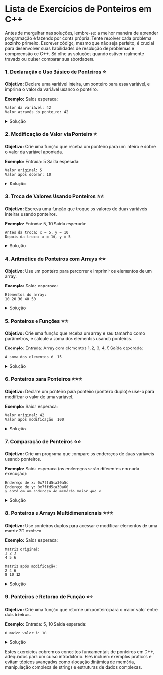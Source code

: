 # Lista de Exercícios de Ponteiros em C++

Antes de mergulhar nas soluções, lembre-se: a melhor maneira de aprender programação é fazendo por conta própria. Tente resolver cada problema sozinho primeiro. Escrever código, mesmo que não seja perfeito, é crucial para desenvolver suas habilidades de resolução de problemas e compreensão de C++. Só olhe as soluções quando estiver realmente travado ou quiser comparar sua abordagem.

### 1. Declaração e Uso Básico de Ponteiros ⭐
**Objetivo:** Declare uma variável inteira, um ponteiro para essa variável, e imprima o valor da variável usando o ponteiro.

**Exemplo:**
Saída esperada:
```
Valor da variável: 42
Valor através do ponteiro: 42
```

<details>
<summary>Solução</summary>

```cpp
#include <iostream>

int main() {
    int num = 42;
    int* ptr = &num;

    std::cout << "Valor da variável: " << num << std::endl;
    std::cout << "Valor através do ponteiro: " << *ptr << std::endl;

    return 0;
}
```

</details>

### 2. Modificação de Valor via Ponteiro ⭐
**Objetivo:** Crie uma função que receba um ponteiro para um inteiro e dobre o valor da variável apontada.

**Exemplo:**
Entrada: 5
Saída esperada:
```
Valor original: 5
Valor após dobrar: 10
```

<details>
<summary>Solução</summary>

```cpp
#include <iostream>

void dobrarValor(int* ptr) {
    *ptr *= 2;
}

int main() {
    int num;
    std::cout << "Digite um número: ";
    std::cin >> num;

    std::cout << "Valor original: " << num << std::endl;
    dobrarValor(&num);
    std::cout << "Valor após dobrar: " << num << std::endl;

    return 0;
}
```

</details>

### 3. Troca de Valores Usando Ponteiros ⭐⭐
**Objetivo:** Escreva uma função que troque os valores de duas variáveis inteiras usando ponteiros.

**Exemplo:**
Entrada: 5, 10
Saída esperada:
```
Antes da troca: x = 5, y = 10
Depois da troca: x = 10, y = 5
```

<details>
<summary>Solução</summary>

```cpp
#include <iostream>

void trocar(int* a, int* b) {
    int temp = *a;
    *a = *b;
    *b = temp;
}

int main() {
    int x, y;
    std::cout << "Digite dois números: ";
    std::cin >> x >> y;

    std::cout << "Antes da troca: x = " << x << ", y = " << y << std::endl;
    trocar(&x, &y);
    std::cout << "Depois da troca: x = " << x << ", y = " << y << std::endl;

    return 0;
}
```

</details>

### 4. Aritmética de Ponteiros com Arrays ⭐⭐
**Objetivo:** Use um ponteiro para percorrer e imprimir os elementos de um array.

**Exemplo:**
Saída esperada:
```
Elementos do array:
10 20 30 40 50
```

<details>
<summary>Solução</summary>

```cpp
#include <iostream>

int main() {
    int arr[] = {10, 20, 30, 40, 50};
    int* ptr = arr;

    std::cout << "Elementos do array:" << std::endl;
    for (int i = 0; i < 5; i++) {
        std::cout << *ptr << " ";
        ptr++;
    }
    std::cout << std::endl;

    return 0;
}
```

</details>

### 5. Ponteiros e Funções ⭐⭐
**Objetivo:** Crie uma função que receba um array e seu tamanho como parâmetros, e calcule a soma dos elementos usando ponteiros.

**Exemplo:**
Entrada: Array com elementos 1, 2, 3, 4, 5
Saída esperada:
```
A soma dos elementos é: 15
```

<details>
<summary>Solução</summary>

```cpp
#include <iostream>

int somaArray(int* arr, int tamanho) {
    int soma = 0;
    for (int i = 0; i < tamanho; i++) {
        soma += *arr;
        arr++;
    }
    return soma;
}

int main() {
    int arr[] = {1, 2, 3, 4, 5};
    int tamanho = sizeof(arr) / sizeof(arr[0]);

    std::cout << "A soma dos elementos é: " << somaArray(arr, tamanho) << std::endl;

    return 0;
}
```

</details>

### 6. Ponteiros para Ponteiros ⭐⭐⭐
**Objetivo:** Declare um ponteiro para ponteiro (ponteiro duplo) e use-o para modificar o valor de uma variável.

**Exemplo:**
Saída esperada:
```
Valor original: 42
Valor após modificação: 100
```

<details>
<summary>Solução</summary>

```cpp
#include <iostream>

int main() {
    int valor = 42;
    int* ptr = &valor;
    int** pptr = &ptr;

    std::cout << "Valor original: " << valor << std::endl;
    
    **pptr = 100;
    std::cout << "Valor após modificação: " << valor << std::endl;

    return 0;
}
```

</details>

### 7. Comparação de Ponteiros ⭐⭐
**Objetivo:** Crie um programa que compare os endereços de duas variáveis usando ponteiros.

**Exemplo:**
Saída esperada (os endereços serão diferentes em cada execução):
```
Endereço de x: 0x7ffd5ca30a5c
Endereço de y: 0x7ffd5ca30a60
y está em um endereço de memória maior que x
```

<details>
<summary>Solução</summary>

```cpp
#include <iostream>

int main() {
    int x = 5, y = 10;
    int* ptrX = &x;
    int* ptrY = &y;

    std::cout << "Endereço de x: " << ptrX << std::endl;
    std::cout << "Endereço de y: " << ptrY << std::endl;

    if (ptrX < ptrY) {
        std::cout << "y está em um endereço de memória maior que x" << std::endl;
    } else if (ptrX > ptrY) {
        std::cout << "x está em um endereço de memória maior que y" << std::endl;
    } else {
        std::cout << "x e y têm o mesmo endereço de memória" << std::endl;
    }

    return 0;
}
```

</details>

### 8. Ponteiros e Arrays Multidimensionais ⭐⭐⭐
**Objetivo:** Use ponteiros duplos para acessar e modificar elementos de uma matriz 2D estática.

**Exemplo:**
Saída esperada:
```
Matriz original:
1 2 3
4 5 6

Matriz após modificação:
2 4 6
8 10 12
```

<details>
<summary>Solução</summary>

```cpp
#include <iostream>

const int LINHAS = 2;
const int COLUNAS = 3;

void imprimirMatriz(int** matriz, int linhas, int colunas) {
    for (int i = 0; i < linhas; i++) {
        for (int j = 0; j < colunas; j++) {
            std::cout << matriz[i][j] << " ";
        }
        std::cout << std::endl;
    }
}

void modificarMatriz(int** matriz, int linhas, int colunas) {
    for (int i = 0; i < linhas; i++) {
        for (int j = 0; j < colunas; j++) {
            matriz[i][j] *= 2;
        }
    }
}

int main() {
    int matriz[LINHAS][COLUNAS] = {{1, 2, 3}, {4, 5, 6}};
    
    // Criando um array de ponteiros para as linhas da matriz
    int* ptrMatriz[LINHAS];
    for (int i = 0; i < LINHAS; i++) {
        ptrMatriz[i] = matriz[i];
    }

    // Ponteiro para o array de ponteiros
    int** ptr = ptrMatriz;

    std::cout << "Matriz original:" << std::endl;
    imprimirMatriz(ptr, LINHAS, COLUNAS);

    modificarMatriz(ptr, LINHAS, COLUNAS);

    std::cout << "\nMatriz após modificação:" << std::endl;
    imprimirMatriz(ptr, LINHAS, COLUNAS);

    return 0;
}
```

</details>


### 9. Ponteiros e Retorno de Função ⭐⭐
**Objetivo:** Crie uma função que retorne um ponteiro para o maior valor entre dois inteiros.

**Exemplo:**
Entrada: 5, 10
Saída esperada:
```
O maior valor é: 10
```

<details>
<summary>Solução</summary>

```cpp
#include <iostream>

int* maiorValor(int* a, int* b) {
    return (*a > *b) ? a : b;
}

int main() {
    int x, y;
    std::cout << "Digite dois números: ";
    std::cin >> x >> y;

    int* maior = maiorValor(&x, &y);
    std::cout << "O maior valor é: " << *maior << std::endl;

    return 0;
}
```

</details>

Estes exercícios cobrem os conceitos fundamentais de ponteiros em C++, adequados para um curso introdutório. Eles incluem exemplos práticos e evitam tópicos avançados como alocação dinâmica de memória, manipulação complexa de strings e estruturas de dados complexas.
